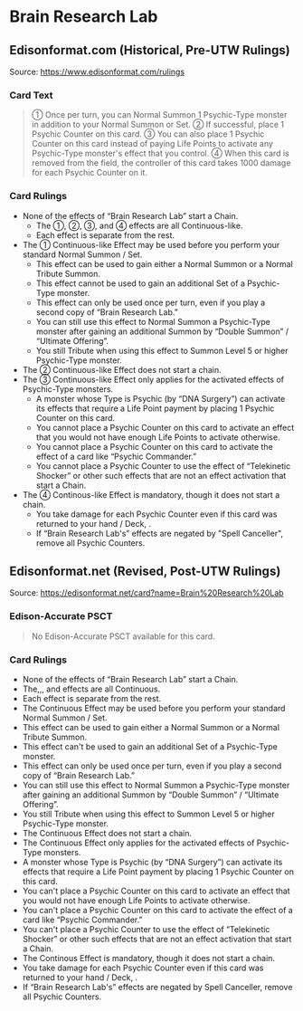 # Brain Research Lab

## Edisonformat.com (Historical, Pre-UTW Rulings)

Source: https://www.edisonformat.com/rulings

### Card Text

> ① Once per turn, you can Normal Summon 1 Psychic-Type monster in addition to your Normal Summon or Set. ② If successful, place 1 Psychic Counter on this card. ③ You can also place 1 Psychic Counter on this card instead of paying Life Points to activate any Psychic-Type monster's effect that you control. ④ When this card is removed from the field, the controller of this card takes 1000 damage for each Psychic Counter on it.

### Card Rulings

*   None of the effects of “Brain Research Lab” start a Chain.
    *   The ①, ②, ③, and ④ effects are all Continuous-like.
    *   Each effect is separate from the rest.
*   The ① Continuous-like Effect may be used before you perform your standard Normal Summon / Set.
    *   This effect can be used to gain either a Normal Summon or a Normal Tribute Summon.
    *   This effect cannot be used to gain an additional Set of a Psychic-Type monster.
    *   This effect can only be used once per turn, even if you play a second copy of “Brain Research Lab.”
    *   You can still use this effect to Normal Summon a Psychic-Type monster after gaining an additional Summon by “Double Summon” / “Ultimate Offering”.
    *   You still Tribute when using this effect to Summon Level 5 or higher Psychic-Type monster.
*   The ② Continuous-like Effect does not start a chain.
*   The ③ Continuous-like Effect only applies for the activated effects of Psychic-Type monsters.
    *   A monster whose Type is Psychic (by “DNA Surgery”) can activate its effects that require a Life Point payment by placing 1 Psychic Counter on this card.
    *   You cannot place a Psychic Counter on this card to activate an effect that you would not have enough Life Points to activate otherwise.
    *   You cannot place a Psychic Counter on this card to activate the effect of a card like “Psychic Commander.”
    *   You cannot place a Psychic Counter to use the effect of “Telekinetic Shocker” or other such effects that are not an effect activation that start a Chain.
*   The ④ Continous-like Effect is mandatory, though it does not start a chain.
    *   You take damage for each Psychic Counter even if this card was returned to your hand / Deck, .
    *   If “Brain Research Lab's” effects are negated by "Spell Canceller", remove all Psychic Counters.

## Edisonformat.net (Revised, Post-UTW Rulings)

Source: https://edisonformat.net/card?name=Brain%20Research%20Lab

### Edison-Accurate PSCT

> No Edison-Accurate PSCT available for this card.

### Card Rulings

*   None of the effects of “Brain Research Lab” start a Chain.
*   The,,, and effects are all Continuous.
*   Each effect is separate from the rest.
*   The Continuous Effect may be used before you perform your standard Normal Summon / Set.
*   This effect can be used to gain either a Normal Summon or a Normal Tribute Summon.
*   This effect can't be used to gain an additional Set of a Psychic-Type monster.
*   This effect can only be used once per turn, even if you play a second copy of “Brain Research Lab.”
*   You can still use this effect to Normal Summon a Psychic-Type monster after gaining an additional Summon by “Double Summon” / “Ultimate Offering”.
*   You still Tribute when using this effect to Summon Level 5 or higher Psychic-Type monster.
*   The Continuous Effect does not start a chain.
*   The Continuous Effect only applies for the activated effects of Psychic-Type monsters.
*   A monster whose Type is Psychic (by “DNA Surgery”) can activate its effects that require a Life Point payment by placing 1 Psychic Counter on this card.
*   You can't place a Psychic Counter on this card to activate an effect that you would not have enough Life Points to activate otherwise.
*   You can't place a Psychic Counter on this card to activate the effect of a card like “Psychic Commander.”
*   You can't place a Psychic Counter to use the effect of “Telekinetic Shocker” or other such effects that are not an effect activation that start a Chain.
*   The Continous Effect is mandatory, though it does not start a chain.
*   You take damage for each Psychic Counter even if this card was returned to your hand / Deck, .
*   If “Brain Research Lab's” effects are negated by Spell Canceller, remove all Psychic Counters.
            